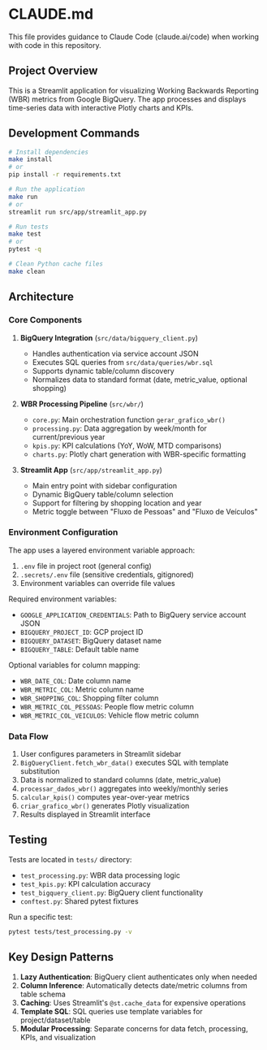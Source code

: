 # CLAUDE.md

This file provides guidance to Claude Code (claude.ai/code) when working with code in this repository.

## Project Overview

This is a Streamlit application for visualizing Working Backwards Reporting (WBR) metrics from Google BigQuery. The app processes and displays time-series data with interactive Plotly charts and KPIs.

## Development Commands

```bash
# Install dependencies
make install
# or
pip install -r requirements.txt

# Run the application
make run
# or
streamlit run src/app/streamlit_app.py

# Run tests
make test
# or
pytest -q

# Clean Python cache files
make clean
```

## Architecture

### Core Components

1. **BigQuery Integration** (`src/data/bigquery_client.py`)
   - Handles authentication via service account JSON
   - Executes SQL queries from `src/data/queries/wbr.sql`
   - Supports dynamic table/column discovery
   - Normalizes data to standard format (date, metric_value, optional shopping)

2. **WBR Processing Pipeline** (`src/wbr/`)
   - `core.py`: Main orchestration function `gerar_grafico_wbr()`
   - `processing.py`: Data aggregation by week/month for current/previous year
   - `kpis.py`: KPI calculations (YoY, WoW, MTD comparisons)
   - `charts.py`: Plotly chart generation with WBR-specific formatting

3. **Streamlit App** (`src/app/streamlit_app.py`)
   - Main entry point with sidebar configuration
   - Dynamic BigQuery table/column selection
   - Support for filtering by shopping location and year
   - Metric toggle between "Fluxo de Pessoas" and "Fluxo de Veículos"

### Environment Configuration

The app uses a layered environment variable approach:
1. `.env` file in project root (general config)
2. `.secrets/.env` file (sensitive credentials, gitignored)
3. Environment variables can override file values

Required environment variables:
- `GOOGLE_APPLICATION_CREDENTIALS`: Path to BigQuery service account JSON
- `BIGQUERY_PROJECT_ID`: GCP project ID
- `BIGQUERY_DATASET`: BigQuery dataset name
- `BIGQUERY_TABLE`: Default table name

Optional variables for column mapping:
- `WBR_DATE_COL`: Date column name
- `WBR_METRIC_COL`: Metric column name
- `WBR_SHOPPING_COL`: Shopping filter column
- `WBR_METRIC_COL_PESSOAS`: People flow metric column
- `WBR_METRIC_COL_VEICULOS`: Vehicle flow metric column

### Data Flow

1. User configures parameters in Streamlit sidebar
2. `BigQueryClient.fetch_wbr_data()` executes SQL with template substitution
3. Data is normalized to standard columns (date, metric_value)
4. `processar_dados_wbr()` aggregates into weekly/monthly series
5. `calcular_kpis()` computes year-over-year metrics
6. `criar_grafico_wbr()` generates Plotly visualization
7. Results displayed in Streamlit interface

## Testing

Tests are located in `tests/` directory:
- `test_processing.py`: WBR data processing logic
- `test_kpis.py`: KPI calculation accuracy
- `test_bigquery_client.py`: BigQuery client functionality
- `conftest.py`: Shared pytest fixtures

Run a specific test:
```bash
pytest tests/test_processing.py -v
```

## Key Design Patterns

1. **Lazy Authentication**: BigQuery client authenticates only when needed
2. **Column Inference**: Automatically detects date/metric columns from table schema
3. **Caching**: Uses Streamlit's `@st.cache_data` for expensive operations
4. **Template SQL**: SQL queries use template variables for project/dataset/table
5. **Modular Processing**: Separate concerns for data fetch, processing, KPIs, and visualization